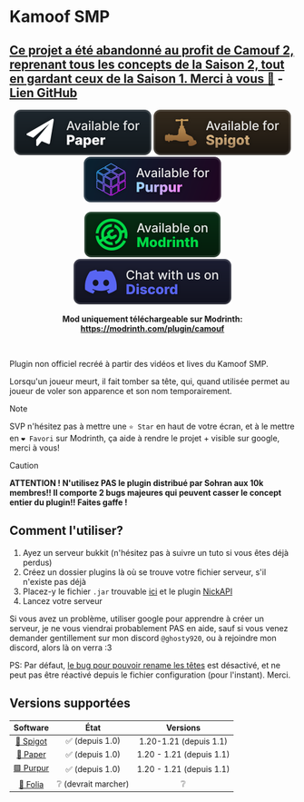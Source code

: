 # Kamoof SMP

## [Ce projet a été abandonné au profit de Camouf 2, reprenant tous les concepts de la Saison 2, tout en gardant ceux de la Saison 1. Merci à vous 💖](https://modrinth.com/plugin/camouf2/) - [Lien GitHub](https://github.com/ghosty920/kamoofSMP-s2)

<div align="center">

[![Paper](https://raw.githubusercontent.com/intergrav/devins-badges/v3/assets/cozy/supported/paper_vector.svg)](https://papermc.io)
[![Spigot](https://raw.githubusercontent.com/intergrav/devins-badges/v3/assets/cozy/supported/spigot_vector.svg)](https://spigotmc.org)
[![Purpur](https://raw.githubusercontent.com/intergrav/devins-badges/v3/assets/cozy/supported/purpur_vector.svg)](https://purpurmc.org)

[![Modrinth](https://raw.githubusercontent.com/intergrav/devins-badges/v3/assets/cozy/available/modrinth_vector.svg)](https://modrinth.com/plugin/kamoofsmp)
[![Discord](https://raw.githubusercontent.com/intergrav/devins-badges/v3/assets/cozy/social/discord-plural_vector.svg)](https://discord.gg/akgp49Q76M)

**Mod uniquement téléchargeable sur Modrinth: https://modrinth.com/plugin/camouf**

</div>
<br>

Plugin non officiel recréé à partir des vidéos et lives du Kamoof SMP.

Lorsqu'un joueur meurt, il fait tomber sa tête, qui, quand utilisée permet au joueur de voler son apparence et son nom
temporairement.

> [!NOTE]
> SVP n'hésitez pas à mettre une `⭐ Star` en haut de votre écran, et à le mettre en `❤️ Favori` sur Modrinth, ça aide à rendre le projet + visible sur google, merci à vous!

> [!CAUTION]
> **ATTENTION ! N'utilisez PAS le plugin distribué par Sohran aux 10k membres!! Il comporte 2 bugs majeures qui peuvent casser le concept entier du plugin!! Faites gaffe !**

## Comment l'utiliser?

1. Ayez un serveur bukkit (n'hésitez pas à suivre un tuto si vous êtes déjà perdus)
2. Créez un dossier plugins là où se trouve votre fichier serveur, s'il n'existe pas déjà
3. Placez-y le fichier `.jar` trouvable [ici](https://modrinth.com/plugin/kamoofsmp/versions) et le
   plugin [NickAPI](https://www.spigotmc.org/resources/nickapi-1-8-1-20-4.26013/)
4. Lancez votre serveur

Si vous avez un problème, utiliser google pour apprendre à créer un serveur, je ne vous viendrai probablement PAS en
aide, sauf si vous venez demander gentillement sur mon discord `@ghosty920`, ou à rejoindre mon discord, alors là on verra :3

PS: Par défaut, [le bug pour pouvoir rename les têtes](https://youtu.be/RBNFO50Zjmw?si=H_7Qagk8Ua1ZRSmr&t=672) est
désactivé, et ne peut pas être réactivé depuis le fichier configuration (pour l'instant). Merci.

## Versions supportées

|                      Software                      |      État       | Versions |
| :------------------------------------------------: | :-------------: | :------: |
| [🔧 Spigot](https://getbukkit.org/download/spigot) |  ✅ (depuis 1.0)   |    1.20-1.21 (depuis 1.1)     |
|   [📜 Paper](https://papermc.io/downloads/paper)   | ✅ (depuis 1.0) | 1.20 - 1.21 (depuis 1.1) |
|         [🟪 Purpur](https://purpurmc.org/)         |  ✅ (depuis 1.0)   |    1.20 - 1.21 (depuis 1.1)    |
|         [🍃 Folia](https://papermc.io/software/folia)         |  ❔ (devrait marcher)  |    ❔    |
